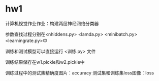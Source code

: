 # hw1
计算机视觉作业作业：构建两层神经网络分类器

参数查找过程分别在<nhiddens.py>  <lamda.py>  <minibatch.py>  <learningrate.py>中

训练和测试模型可以直接运行 <训练.py> 文件

训练结果储存在w1.pickle和w2.pickle中

训练过程中的测试集精确度图片：accuracy  测试集和训练集loss图像：loss
